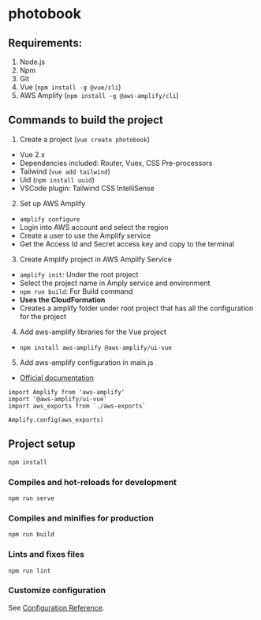 # photobook


## Requirements:
1. Node.js
2. Npm
3. Git
4. Vue (`npm install -g @vue/cli`)
5. AWS Amplify (`npm install -g @aws-amplify/cli`)

## Commands to build the project
1. Create a project (`vue create photobook`)
  - Vue 2.x
  - Dependencies included: Router, Vuex, CSS Pre-processors
  - Tailwind (`vue add tailwind`)
  - Uid (`npm install uuid`)
  - VSCode plugin: Tailwind CSS IntelliSense
2. Set up AWS Amplify 
  - `amplify configure`
  - Login into AWS account and select the region
  - Create a user to use the Amplify service
  - Get the Access Id and Secret access key and copy to the terminal
3. Create Amplify project in AWS Amplify Service
  - `amplify init`: Under the root project
  - Select the project name in Amply service and environment 
  - `npm run build`: For Build command  
  - **Uses the CloudFormation**
  - Creates a amplify folder under root project that has all the configuration for the project
4. Add aws-amplify libraries for the Vue project
  - `npm install aws-amplify @aws-amplify/ui-vue`
5. Add aws-amplify configuration in main.js
  - [Official documentation](https://docs.amplify.aws/start/q/integration/vue)
  ```
  import Amplify from 'aws-amplify'
  import '@aws-amplify/ui-vue'
  import aws_exports from `./aws-exports`

  Amplify.config(aws_exports)
  ```

## Project setup
```
npm install
```

### Compiles and hot-reloads for development
```
npm run serve
```

### Compiles and minifies for production
```
npm run build
```

### Lints and fixes files
```
npm run lint
```

### Customize configuration
See [Configuration Reference](https://cli.vuejs.org/config/).
